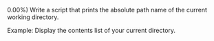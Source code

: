 0.00%)
Write a script that prints the absolute path name of the current working directory.

Example:
Display the contents list of your current directory.
